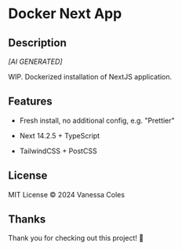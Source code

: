 # Docker Next App

## Description

*[AI GENERATED]*

WIP.  Dockerized installation of NextJS application.

## Features

- Fresh install, no additional config, e.g. "Prettier"

- Next 14.2.5 + TypeScript

- TailwindCSS + PostCSS

## License

MIT License © 2024 Vanessa Coles

## Thanks

Thank you for checking out this project! 🎉 